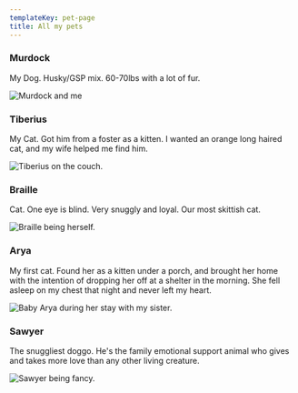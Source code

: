 ```yaml
---
templateKey: pet-page
title: All my pets
---
```


### Murdock

My Dog. Husky/GSP mix. 60-70lbs with a lot of fur.

![Murdock and me](/img/murdock.jpg)

### Tiberius

My Cat. Got him from a foster as a kitten. I wanted an orange long haired cat, and my wife helped me find him.

![Tiberius on the couch.](/img/tiberius-on-couch.jpg)

### Braille

Cat. One eye is blind. Very snuggly and loyal. Our most skittish cat.

![Braille being herself.](/img/braille.jpg)

### Arya

My first cat. Found her as a kitten under a porch, and brought her home with the intention of dropping her off at a shelter in the morning. She fell asleep on my chest that night and never left my heart.

![Baby Arya during her stay with my sister.](/img/arya.jpg)

### Sawyer

The snuggliest doggo.
He's the family emotional support animal who gives and takes more love than any other living creature.

![Sawyer being fancy.](/img/sawyer.jpg)
